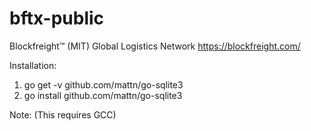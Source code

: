 # bftx-public
Blockfreight™ (MIT) Global Logistics Network https://blockfreight.com/

Installation:

1. go get -v github.com/mattn/go-sqlite3
2. go install github.com/mattn/go-sqlite3

Note: (This requires GCC)
